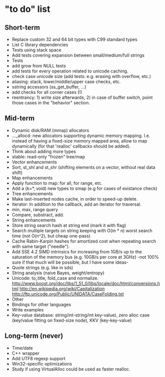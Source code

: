 "to do" list
===

Short-term
---

* Replace custom 32 and 64 bit types with C99 standard types
* List C library dependencies
* Tests using stack space
* Add tests covering expansion between small/medium/full strings
* Tests
 * add grow from NULL tests
 * add tests for every operation related to unicode caching.
 * check case unicode size (add tests: e.g. erasing with overflow, etc.)
 * aliasing: stack, lower/middle/upper case checks, etc.
 * sstring accessors (ss_get_buffer, ...)
 * add checks for all corner cases (!)
 * reentrancy: 1) write size afterwards, 2) in case of buffer switch, point those cases in the "behavior" section.

Mid-term
---

* Dynamic disk/RAM (mmap) allocators
 * ..._allocd: new allocators supporting dynamic memory mapping. I.e. instead of having a fixed-size memory mapped area, allow to map dynamically (for that 'realloc' callbacks should be added).
* Think about adding more types
 * stable: read-only "frozen" tree/map
* Vector enhancements
 * Sort, st_shl and st_shr (shifting elements on a vector, without real data shift)
* Map enhancements
 * Apply function to map: for all, for range, etc.
 * Add a (k=\*, void) new types to smap (e.g for cases of existance check)
* Tree enhancements
 * Make last-inserted nodes cache, in order to speed-up delete.
 * Iterator: In addition to the callback, add an iterator for traversal.
 * min, max, range query
 * Compare, substract, add.
* String enhancements
 * Store string search hash at string end (mark it with flag)
 * Search multiple targets on string keeping with O(m * n) worst search time (not O(n^2), but cheap one-pass)
 * Cache Rabin-Karpin hashes for amortized cost when repeating search with same target ("needle").
 * Add SSE 4.2 SIMD intrinsics for increasing from 1GB/s up to the saturation of the memory bus (e.g. 10GB/s per core at 3GHz) \-not 100% sure if that much will be possible, but I have some ideas\-
 * Quote strings (e.g. like in sds)
 * String analysis (naive Bayes, weight/entropy)
 * Unicode: to_title, fold_case and normalize. http://www.boost.org/doc/libs/1_51_0/libs/locale/doc/html/conversions.html http://en.wikipedia.org/wiki/Capitalization http://ftp.unicode.org/Public/UNIDATA/CaseFolding.txt
* Other
 * Bindings for other languages
* Write examples
 * Key-value database: string/int-string/int key-value), zero alloc case (key/value fitting on fixed-size node), KKV (key-key-value)

Long-term (never)
---

* Time/date
* C++ wrapper
* Add UTF8 regexp support
* Win32-specific optimizations
 * Study if using VirtualAlloc could be used as faster realloc.

